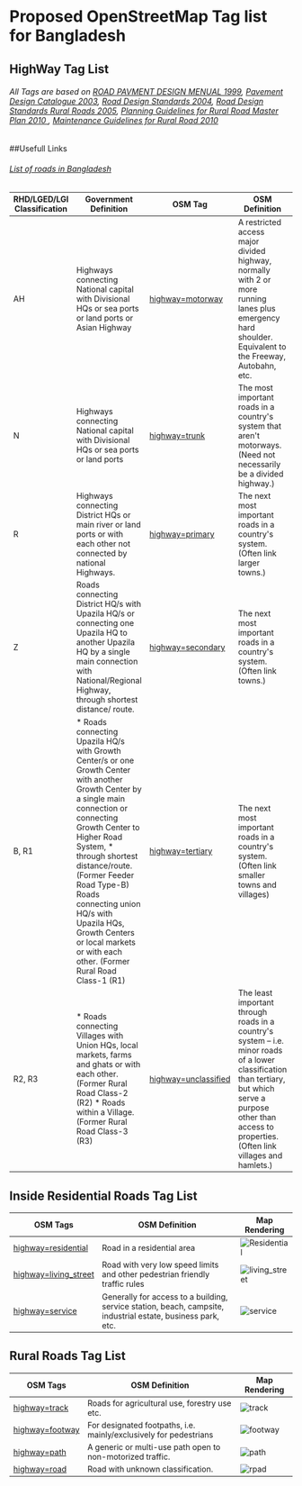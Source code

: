 # Proposed OpenStreetMap Tag list for Bangladesh


## HighWay Tag List

######  All Tags are based on [ROAD PAVMENT DESIGN MENUAL 1999](https://github.com/arahmandc/osmbdtag/blob/main/Raw/1999_Road%20Pavement%20Design%20Manual.pdf), [Pavement Design Catalogue 2003](https://github.com/arahmandc/osmbdtag/blob/main/Raw/2003_Pavement%20Design%20Catalogue%202003.pdf), [Road Design Standards 2004](https://github.com/arahmandc/osmbdtag/blob/main/Raw/2004_Road%20Design%20Standards.pdf), [Road Design Standards Rural Roads 2005](https://github.com/arahmandc/osmbdtag/blob/main/Raw/2005_Road%20Design%20Standards_Rural%20Roads_Final.pdf), [Planning Guidelines for Rural Road Master Plan 2010 ](https://github.com/arahmandc/osmbdtag/blob/main/Raw/GIS%20Guideline_English%202010.pdf), [Maintenance Guidelines for Rural Road 2010](https://github.com/arahmandc/osmbdtag/blob/main/Raw/Maintenance%20Guidelines%202010%20English.pdf)

##Usefull Links
###### [List of roads in Bangladesh](https://en.wikipedia.org/wiki/List_of_roads_in_Bangladesh)

RHD/LGED/LGI Classification  |  Government Definition  |  OSM Tag  |  OSM Definition  |  Map Rendering  
---------------------------  |  ---------------------  |  -------  |  --------------  |  -------------
AH  |  Highways connecting National capital with Divisional HQs or sea ports or land ports or Asian Highway  |  [highway=motorway](https://wiki.openstreetmap.org/wiki/Tag:highway%3Dmotorway)  |  A restricted access major divided highway, normally with 2 or more running lanes plus emergency hard shoulder. Equivalent to the Freeway, Autobahn, etc. |  ![Motorway](https://wiki.openstreetmap.org/w/images/6/6a/Rendering-highway_motorway_neutral.png)
N  |  Highways connecting National capital with Divisional HQs or sea ports or land ports  |  [highway=trunk](https://wiki.openstreetmap.org/wiki/Tag:highway%3Dtrunk)  |  The most important roads in a country's system that aren't motorways. (Need not necessarily be a divided highway.)  |  ![Trank](https://raw.githubusercontent.com/arahmandc/osmbdtag/main/img/Rendering-highway_trunk_carto.png)
R  |  Highways connecting District HQs or main river or land ports or with each other not connected by national Highways.  |  [highway=primary](https://wiki.openstreetmap.org/wiki/Tag%3Ahighway%3Dprimary)  |  The next most important roads in a country's system. (Often link larger towns.)  |  ![Primary](https://raw.githubusercontent.com/arahmandc/osmbdtag/main/img/Rendering-highway_primary_carto.png)
Z  |  Roads connecting District HQ/s with Upazila HQ/s or connecting one Upazila HQ to another Upazila HQ by a single main connection with National/Regional Highway, through shortest distance/ route.  |  [highway=secondary](https://wiki.openstreetmap.org/wiki/Tag%3Ahighway%3Dsecondary)  |  The next most important roads in a country's system. (Often link towns.)  |  ![Secondary](https://raw.githubusercontent.com/arahmandc/osmbdtag/main/img/Rendering-highway_secondary_carto.png)
B, R1  |  * Roads connecting Upazila HQ/s with Growth Center/s or one Growth Center with another Growth Center by a single main connection or connecting Growth Center to Higher Road System, * through shortest distance/route.(Former Feeder Road Type-B) Roads connecting union HQ/s with Upazila HQs, Growth Centers or local markets or with each other. (Former Rural Road Class-1 (R1)  |  [highway=tertiary](https://wiki.openstreetmap.org/wiki/Tag%3Ahighway%3Dtertiary)  |  The next most important roads in a country's system. (Often link smaller towns and villages)  |  ![Tertiary](https://raw.githubusercontent.com/arahmandc/osmbdtag/main/img/Rendering-highway_tertiary_carto.png)
R2, R3  |  * Roads connecting Villages with Union HQs, local markets, farms and ghats or with each other. (Former Rural Road Class-2 (R2) * Roads within a Village. (Former Rural Road Class-3 (R3)  |  [highway=unclassified](https://wiki.openstreetmap.org/wiki/Tag%3Ahighway%3Dunclassified)  |  The least important through roads in a country's system – i.e. minor roads of a lower classification than tertiary, but which serve a purpose other than access to properties. (Often link villages and hamlets.)  |  ![unclassified](https://raw.githubusercontent.com/arahmandc/osmbdtag/main/img/Rendering-highway_unclassified.png)


## Inside Residential Roads Tag List

OSM Tags  |  OSM Definition  |  Map Rendering
--------  |  --------------  |  -------------
[highway=residential](https://wiki.openstreetmap.org/wiki/Tag%3Ahighway%3Dresidential)  |  Road in a residential area  |  ![Residential](https://wiki.openstreetmap.org/w/images/5/57/Rendering-highway_residential.png)
[highway=living_street](https://wiki.openstreetmap.org/wiki/Tag%3Ahighway%3Dliving_street)  |  Road with very low speed limits and other pedestrian friendly traffic rules  |  ![living_street](https://wiki.openstreetmap.org/w/images/1/10/Living_street_osm.png)
[highway=service](https://wiki.openstreetmap.org/wiki/Tag%3Ahighway%3Dservice)  |  Generally for access to a building, service station, beach, campsite, industrial estate, business park, etc.  |  ![service](https://wiki.openstreetmap.org/w/images/7/7f/Rendering-highway_service.png)

## Rural Roads Tag List

OSM Tags  |  OSM Definition  |  Map Rendering
--------  |  --------------  |  -------------
[highway=track](https://wiki.openstreetmap.org/wiki/Tag%3Ahighway%3Dtrack)  |  Roads for agricultural use, forestry use etc.   |  ![track](https://wiki.openstreetmap.org/w/images/1/1c/Mapnik-tracktype-not-set.png)
[highway=footway](https://wiki.openstreetmap.org/wiki/Tag%3Ahighway%3Dfootway)  |  For designated footpaths, i.e. mainly/exclusively for pedestrians   |  ![footway](https://wiki.openstreetmap.org/w/images/b/b7/Rendering-highway_footway.png)
 [highway=path](https://wiki.openstreetmap.org/wiki/Tag%3Ahighway%3Dpath)   |  A generic or multi-use path open to non-motorized traffic.   |  ![path](https://wiki.openstreetmap.org/w/images/b/b7/Rendering-highway_footway.png)
 [highway=road](https://wiki.openstreetmap.org/wiki/Tag%3Ahighway%3Droad)  |  Road with unknown classification.  |  ![rpad](https://wiki.openstreetmap.org/w/images/5/53/Rendering-highway-road-mapnik.png)
 
 
